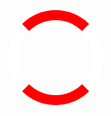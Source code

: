 <html>
<head>
<meta name="viewport" content="width=device-width, initial-scale=1">
<style>
/* Center the loader */
#loader {
  position: absolute;
  left: 50%;
  top: 50%;
  z-index: 1;
  width: 150px;
  height: 150px;
  margin: -75px 0 0 -75px;
  border: 16px solid red;
  border-radius: 50%;
  border-top: 16px solid red;
  border-left: 16px solid white;
  border-bottom: 16px solid red;
  border-right: 16px solid white;
  width: 120px;
  height: 120px;
  -webkit-animation: spin 2s linear infinite;
  animation: spin 2s linear infinite;
}

@-webkit-keyframes spin {
  0% { -webkit-transform: rotate(0deg); }
  100% { -webkit-transform: rotate(360deg); }
}

@keyframes spin {
  0% { transform: rotate(0deg); }
  100% { transform: rotate(360deg); }
}

/* Add animation to "page content" */
.animate-bottom {
  position: relative;
  -webkit-animation-name: animatebottom;
  -webkit-animation-duration: 1s;
  animation-name: animatebottom;
  animation-duration: 1s
}

@-webkit-keyframes animatebottom {
  from { bottom:-100px; opacity:0 } 
  to { bottom:0px; opacity:1 }
}

@keyframes animatebottom { 
  from{ bottom:-100px; opacity:0 } 
  to{ bottom:0; opacity:1 }
}

#myDiv {
  display: none;
  text-align: center;
}
</style>
</head>
<body onload="myFunction()" style="margin:0;">

<div id="loader"></div>

<div style="display:none;" id="myDiv" class="animate-bottom">
  <head>
<style>
h1,ul,li{
    color: white;
    text-shadow: 1px 1px 2px black, 0 0 25px blue, 0 0 5px darkblue;
}
</style>
</head>

<head>
<style>

p.italic {
    font-style: italic;
}

</style>
</head>

<head>
<style>
ul {
    list-style-type: none;
    margin: 0;
    padding: 0;
    overflow: hidden;
    background-color: #333;
}

li {
    float: left;
}

li a {
    display: block;
    color: white;
    text-align: center;
    padding: 14px 16px;
    text-decoration: none;
}

li a:hover {
    background-color: #111;
}
</style>
</head>

<html>
<body>

<img src="http://www.stjosephsrush.ie/wp-content/uploads/2018/03/schoolbanner3.png"  width="7000" height="200">


<h1 style="text-align:center;">About</h1>
   <strong>C.S.P.E</strong> 

 <ul>
   <li><a class="active" href="https://stjrush.github.io/cspe.github.io/">About</a></li>
   <li><a href="https://lukedoyle03.github.io/cspe.github.io/">Action project</a></li>
    <li><a href="https://www.curriculumonline.ie/getmedia/b4cf7fd4-46d0-4595-baa9-f6c38923c75f/JCSEC04_CSPE_Syllabus.pdf">C.S.P.E syllabus</a></li>
 </ul> 

<p><font face="verdana" font size="4" color="blue">cspe is a subject taught in our school. It is taught from 1st-3rd year once a week.It is mainly based around politics. Unlike most subjects where there is higher, ordinary or foundation level for cspe there is only common level. There are 7 main parts to the course these are Law, Interdepedence, Democracy, Stewardship, Rights and Responsibilities, Human Dignity and Development these will be explained below with examples of topics within them</font></p>
 
<p><font face="verdana" font size="4" color="blue">Rights & Responsibilities
Every human being is entitled to basic rights, but we also have a responsibility to others, and there is a constant need to safeguard peoples’ rights.
Topics include Children’s rights, prisoners of conscience, torture</font></p>
 
<p><font face="verdana" font size="4" color="blue">Human Dignity
Every human being has the right to live their lives with dignity and to be treated with respect.
Topics include Homelessness, bullying, refugees</font></p>
 
<p><font face="verdana" font size="4" color="blue">Stewardship
Caring responsibly for our environment and the planet on which we live
Topics include Recycling, global warming, the ozone layer</font></p>
    
<p><font face="verdana" font size="4" color="blue">Development
Improvements taking place in local, national or international communities
Topics include Tackling poverty in Africa, Third World Debt problems, regional development in Ireland</font></p>
 
<p><font face="verdana" font size="4" color="blue">Democracy
Citizens voting to elect people to represent them in government
Topics include Elections, Dail Eireann, Local Government</font></p>
 
<p><font face="verdana" font size="4" color="blue">Law
The rules and laws necessary to protect citizens. How laws are made, upheld, and the consequences of breaking the law.
Topics include An Garda Siochana, the courts system, the prison system</font></p>
 
<p class="italic">
<p><font face="verdana" font size="4" color="blue">Interdependence
The way in which we are connected with others in the world
Topics include The European Union, the United Nations, Fair Trade</font></p>
   
<h1 style="text-align:center;">Examination</h1>
   
<p><font face="verdana" font size="4" color="blue">A total of 40% of the marks in the exam are awarded for a written theory test, which includes such things as producing a poster, letter or article on a CSPE topic (such as poverty, racism, discrimination, etc.) and interpreting opinion polls.The written exam also has a number of short questions</font></p>

<p><font face="verdana" font size="4" color="blue">The remaining 60% of the marks are given for a report on an Action Project performed by an entire class of students at a time. This has to be based on one of the core topics - e.g. workers rights, environmentalism, racism, human rights, etc</font></p>
    
 <body>

<a href="https://www.studyclix.ie/content/file/pdfs/2/2c86ac06-807e-415f-9e3a-8103f1a80060.pdf">
  <img src="https://cdn.shopify.com/s/files/1/1837/8517/products/edco-exam-papers-incl-2017-exam-junior-cert-cspe-higher-ordinary-levels.jpg?v=1518062985" alt="HTML tutorial" style="width:250px;height:250px;border:0">
</a>

</body>

<script>
var myVar;

function myFunction() {
    myVar = setTimeout(showPage, 3000);
}

function showPage() {
  document.getElementById("loader").style.display = "none";
  document.getElementById("myDiv").style.display = "block";
}
</script>
